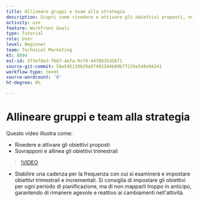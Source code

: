 ```yaml
---
title: Allineare gruppi e team alla strategia
description: Scopri come rivedere e attivare gli obiettivi proposti, nonché cascata e allineare gli obiettivi trimestrali utilizzando [!DNL Obiettivi].
activity: use
feature: Workfront Goals
type: Tutorial
role: User
level: Beginner
team: Technical Marketing
kt: 8894
exl-id: 2f3ef8e3-f667-4efa-9cf0-44f8835d1671
source-git-commit: 58a545120b29a5f492344b89b77235e548e94241
workflow-type: tm+mt
source-wordcount: '0'
ht-degree: 0%

---
```


# Allineare gruppi e team alla strategia

Questo video illustra come:

* Rivedere e attivare gli obiettivi proposti
* Sovrapponi e allinea gli obiettivi trimestrali

>[!VIDEO](https://video.tv.adobe.com/v/335188/?quality=12)

<!--
Pro-tips graphic
-->

* Stabilire una cadenza per la frequenza con cui si esaminerà e impostare obiettivi trimestrali e incrementali. Si consiglia di impostare gli obiettivi per ogni periodo di pianificazione, ma di non mapparli troppo in anticipo, garantendo di rimanere agevole e reattivo ai cambiamenti nell&#39;attività.
